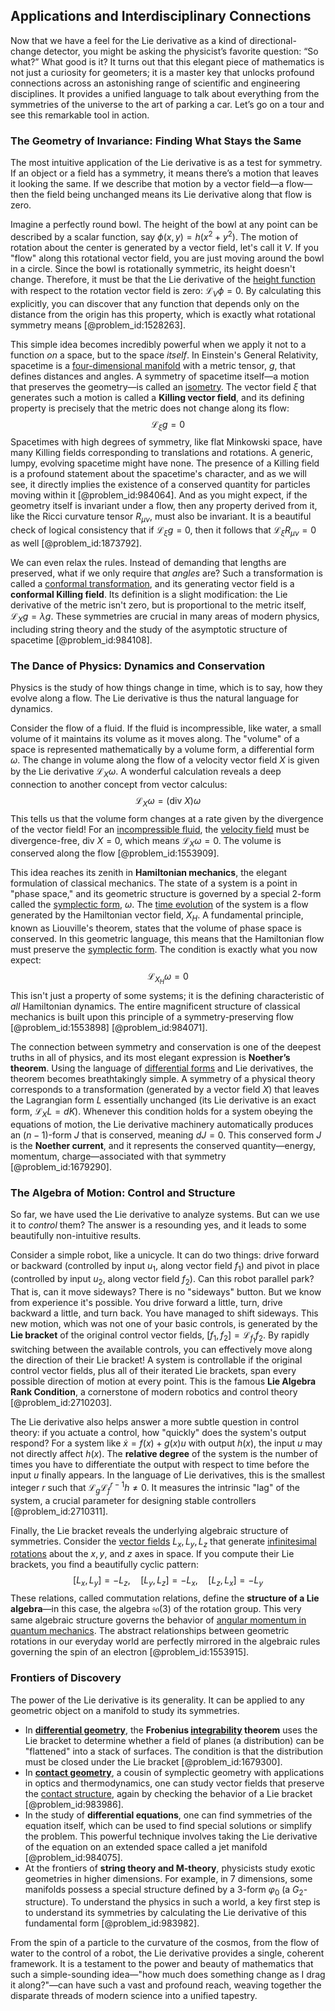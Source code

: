 ## Applications and Interdisciplinary Connections

Now that we have a feel for the Lie derivative as a kind of directional-change detector, you might be asking the physicist’s favorite question: “So what?” What good is it? It turns out that this elegant piece of mathematics is not just a curiosity for geometers; it is a master key that unlocks profound connections across an astonishing range of scientific and engineering disciplines. It provides a unified language to talk about everything from the symmetries of the universe to the art of parking a car. Let’s go on a tour and see this remarkable tool in action.

### The Geometry of Invariance: Finding What Stays the Same

The most intuitive application of the Lie derivative is as a test for symmetry. If an object or a field has a symmetry, it means there’s a motion that leaves it looking the same. If we describe that motion by a vector field—a flow—then the field being unchanged means its Lie derivative along that flow is zero.

Imagine a perfectly round bowl. The height of the bowl at any point can be described by a scalar function, say $\phi(x,y) = h(x^2+y^2)$. The motion of rotation about the center is generated by a vector field, let's call it $V$. If you "flow" along this rotational vector field, you are just moving around the bowl in a circle. Since the bowl is rotationally symmetric, its height doesn't change. Therefore, it must be that the Lie derivative of the [height function](@article_id:271499) with respect to the rotation vector field is zero: $\mathcal{L}_V \phi = 0$. By calculating this explicitly, you can discover that any function that depends only on the distance from the origin has this property, which is exactly what rotational symmetry means [@problem_id:1528263].

This simple idea becomes incredibly powerful when we apply it not to a function *on* a space, but to the space *itself*. In Einstein's General Relativity, spacetime is a [four-dimensional manifold](@article_id:274457) with a metric tensor, $g$, that defines distances and angles. A symmetry of spacetime itself—a motion that preserves the geometry—is called an [isometry](@article_id:150387). The vector field $\xi$ that generates such a motion is called a **Killing vector field**, and its defining property is precisely that the metric does not change along its flow:
$$
\mathcal{L}_\xi g = 0
$$
Spacetimes with high degrees of symmetry, like flat Minkowski space, have many Killing fields corresponding to translations and rotations. A generic, lumpy, evolving spacetime might have none. The presence of a Killing field is a profound statement about the spacetime's character, and as we will see, it directly implies the existence of a conserved quantity for particles moving within it [@problem_id:984064]. And as you might expect, if the geometry itself is invariant under a flow, then any property derived from it, like the Ricci curvature tensor $R_{\mu\nu}$, must also be invariant. It is a beautiful check of logical consistency that if $\mathcal{L}_\xi g = 0$, then it follows that $\mathcal{L}_\xi R_{\mu\nu} = 0$ as well [@problem_id:1873792].

We can even relax the rules. Instead of demanding that lengths are preserved, what if we only require that *angles* are? Such a transformation is called a [conformal transformation](@article_id:192788), and its generating vector field is a **conformal Killing field**. Its definition is a slight modification: the Lie derivative of the metric isn't zero, but is proportional to the metric itself, $\mathcal{L}_X g = \lambda g$. These symmetries are crucial in many areas of modern physics, including string theory and the study of the asymptotic structure of spacetime [@problem_id:984108].

### The Dance of Physics: Dynamics and Conservation

Physics is the study of how things change in time, which is to say, how they evolve along a flow. The Lie derivative is thus the natural language for dynamics.

Consider the flow of a fluid. If the fluid is incompressible, like water, a small volume of it maintains its volume as it moves along. The "volume" of a space is represented mathematically by a volume form, a differential form $\omega$. The change in volume along the flow of a velocity vector field $X$ is given by the Lie derivative $\mathcal{L}_X \omega$. A wonderful calculation reveals a deep connection to another concept from vector calculus:
$$
\mathcal{L}_X \omega = (\text{div } X)\omega
$$
This tells us that the volume form changes at a rate given by the divergence of the vector field! For an [incompressible fluid](@article_id:262430), the [velocity field](@article_id:270967) must be divergence-free, $\text{div } X = 0$, which means $\mathcal{L}_X \omega = 0$. The volume is conserved along the flow [@problem_id:1553909].

This idea reaches its zenith in **Hamiltonian mechanics**, the elegant formulation of classical mechanics. The state of a system is a point in "phase space," and its geometric structure is governed by a special 2-form called the [symplectic form](@article_id:161125), $\omega$. The [time evolution](@article_id:153449) of the system is a flow generated by the Hamiltonian vector field, $X_H$. A fundamental principle, known as Liouville's theorem, states that the volume of phase space is conserved. In this geometric language, this means that the Hamiltonian flow must preserve the [symplectic form](@article_id:161125). The condition is exactly what you now expect:
$$
\mathcal{L}_{X_H} \omega = 0
$$
This isn't just a property of some systems; it is the defining characteristic of *all* Hamiltonian dynamics. The entire magnificent structure of classical mechanics is built upon this principle of a symmetry-preserving flow [@problem_id:1553898] [@problem_id:984071].

The connection between symmetry and conservation is one of the deepest truths in all of physics, and its most elegant expression is **Noether’s theorem**. Using the language of [differential forms](@article_id:146253) and Lie derivatives, the theorem becomes breathtakingly simple. A symmetry of a physical theory corresponds to a transformation (generated by a vector field $X$) that leaves the Lagrangian form $L$ essentially unchanged (its Lie derivative is an exact form, $\mathcal{L}_X L = dK$). Whenever this condition holds for a system obeying the equations of motion, the Lie derivative machinery automatically produces an $(n-1)$-form $J$ that is conserved, meaning $dJ=0$. This conserved form $J$ is the **Noether current**, and it represents the conserved quantity—energy, momentum, charge—associated with that symmetry [@problem_id:1679290].

### The Algebra of Motion: Control and Structure

So far, we have used the Lie derivative to analyze systems. But can we use it to *control* them? The answer is a resounding yes, and it leads to some beautifully non-intuitive results.

Consider a simple robot, like a unicycle. It can do two things: drive forward or backward (controlled by input $u_1$, along vector field $f_1$) and pivot in place (controlled by input $u_2$, along vector field $f_2$). Can this robot parallel park? That is, can it move sideways? There is no "sideways" button. But we know from experience it's possible. You drive forward a little, turn, drive backward a little, and turn back. You have managed to shift sideways. This new motion, which was not one of your basic controls, is generated by the **Lie bracket** of the original control vector fields, $[f_1, f_2] = \mathcal{L}_{f_1} f_2$. By rapidly switching between the available controls, you can effectively move along the direction of their Lie bracket! A system is controllable if the original control vector fields, plus all of their iterated Lie brackets, span every possible direction of motion at every point. This is the famous **Lie Algebra Rank Condition**, a cornerstone of modern robotics and control theory [@problem_id:2710203].

The Lie derivative also helps answer a more subtle question in control theory: if you actuate a control, how "quickly" does the system's output respond? For a system like $\dot{x} = f(x) + g(x)u$ with output $h(x)$, the input $u$ may not directly affect $h(x)$. The **relative degree** of the system is the number of times you have to differentiate the output with respect to time before the input $u$ finally appears. In the language of Lie derivatives, this is the smallest integer $r$ such that $\mathcal{L}_g \mathcal{L}_f^{r-1} h \neq 0$. It measures the intrinsic "lag" of the system, a crucial parameter for designing stable controllers [@problem_id:2710311].

Finally, the Lie bracket reveals the underlying algebraic structure of symmetries. Consider the [vector fields](@article_id:160890) $L_x, L_y, L_z$ that generate [infinitesimal rotations](@article_id:166141) about the $x, y,$ and $z$ axes in space. If you compute their Lie brackets, you find a beautifully cyclic pattern:
$$
[L_x, L_y] = -L_z, \quad [L_y, L_z] = -L_x, \quad [L_z, L_x] = -L_y
$$
These relations, called commutation relations, define the **structure of a Lie algebra**—in this case, the algebra $\mathfrak{so}(3)$ of the rotation group. This very same algebraic structure governs the behavior of [angular momentum in quantum mechanics](@article_id:141914). The abstract relationships between geometric rotations in our everyday world are perfectly mirrored in the algebraic rules governing the spin of an electron [@problem_id:1553915].

### Frontiers of Discovery

The power of the Lie derivative is its generality. It can be applied to any geometric object on a manifold to study its symmetries.
*   In **[differential geometry](@article_id:145324)**, the **Frobenius [integrability](@article_id:141921) theorem** uses the Lie bracket to determine whether a field of planes (a distribution) can be "flattened" into a stack of surfaces. The condition is that the distribution must be closed under the Lie bracket [@problem_id:1679300].
*   In **[contact geometry](@article_id:634903)**, a cousin of symplectic geometry with applications in optics and thermodynamics, one can study vector fields that preserve the [contact structure](@article_id:635155), again by checking the behavior of a Lie bracket [@problem_id:983986].
*   In the study of **differential equations**, one can find symmetries of the equation itself, which can be used to find special solutions or simplify the problem. This powerful technique involves taking the Lie derivative of the equation on an extended space called a jet manifold [@problem_id:984075].
*   At the frontiers of **string theory and M-theory**, physicists study exotic geometries in higher dimensions. For example, in 7 dimensions, some manifolds possess a special structure defined by a 3-form $\varphi_0$ (a $G_2$-structure). To understand the physics in such a world, a key first step is to understand its symmetries by calculating the Lie derivative of this fundamental form [@problem_id:983982].

From the spin of a particle to the curvature of the cosmos, from the flow of water to the control of a robot, the Lie derivative provides a single, coherent framework. It is a testament to the power and beauty of mathematics that such a simple-sounding idea—"how much does something change as I drag it along?"—can have such a vast and profound reach, weaving together the disparate threads of modern science into a unified tapestry.